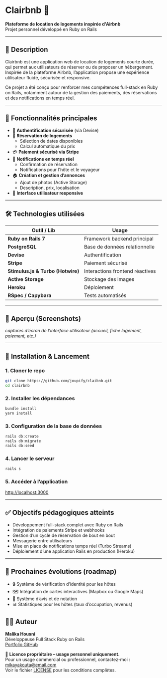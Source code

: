 # Clairbnb 🏡

**Plateforme de location de logements inspirée d'Airbnb**  
Projet personnel développé en Ruby on Rails

---

## 📍 Description

Clairbnb est une application web de location de logements courte durée, qui permet aux utilisateurs de réserver ou de proposer un hébergement. Inspirée de la plateforme Airbnb, l’application propose une expérience utilisateur fluide, sécurisée et responsive.

Ce projet a été conçu pour renforcer mes compétences full-stack en Ruby on Rails, notamment autour de la gestion des paiements, des réservations et des notifications en temps réel.

---

## 🚀 Fonctionnalités principales

- 🔐 **Authentification sécurisée** (via Devise)
- 📆 **Réservation de logements**
  - Sélection de dates disponibles
  - Calcul automatique du prix
- 💳 **Paiement sécurisé via Stripe**
- 🔔 **Notifications en temps réel**
  - Confirmation de réservation
  - Notifications pour l'hôte et le voyageur
- 🏠 **Création et gestion d’annonces**
  - Ajout de photos (Active Storage)
  - Description, prix, localisation
- 📱 **Interface utilisateur responsive**

---

## 🛠️ Technologies utilisées

| Outil / Lib                       | Usage                           |
| --------------------------------- | ------------------------------- |
| **Ruby on Rails 7**               | Framework backend principal     |
| **PostgreSQL**                    | Base de données relationnelle   |
| **Devise**                        | Authentification                |
| **Stripe**                        | Paiement sécurisé               |
| **Stimulus.js & Turbo (Hotwire)** | Interactions frontend réactives |
| **Active Storage**                | Stockage des images             |
| **Heroku**                        | Déploiement                     |
| **RSpec / Capybara**              | Tests automatisés               |

---

## 📸 Aperçu (Screenshots)

_captures d’écran de l’interface utilisateur (accueil, fiche logement, paiement, etc.)_

---

## 📂 Installation & Lancement

### 1. Cloner le repo

```bash
git clone https://github.com/joupify/claibnb.git
cd clairbnb
```

### 2. Installer les dépendances

```bash
bundle install
yarn install
```

### 3. Configuration de la base de données

```bash
rails db:create
rails db:migrate
rails db:seed
```

### 4. Lancer le serveur

```bash
rails s
```

### 5. Accéder à l’application

[http://localhost:3000](http://localhost:3000)

---

## ✅ Objectifs pédagogiques atteints

- Développement full-stack complet avec Ruby on Rails
- Intégration de paiements Stripe et webhooks
- Gestion d’un cycle de réservation de bout en bout
- Messagerie entre utilisateurs
- Mise en place de notifications temps réel (Turbo Streams)
- Déploiement d’une application Rails en production (Heroku)

---

## 📌 Prochaines évolutions (roadmap)

- 🔒 Système de vérification d’identité pour les hôtes
- 🗺️ Intégration de cartes interactives (Mapbox ou Google Maps)
- 📝 Système d’avis et de notation
- 📊 Statistiques pour les hôtes (taux d’occupation, revenus)

## 👩‍💻 Auteur

**Malika Housni**  
Développeuse Full Stack Ruby on Rails  
[Portfolio GitHub](https://github.com/joupify)

📌 **Licence propriétaire – usage personnel uniquement.**  
Pour un usage commercial ou professionnel, contactez-moi : mikayakouta@email.com  
Voir le fichier [LICENSE](./LICENSE) pour les conditions complètes.
